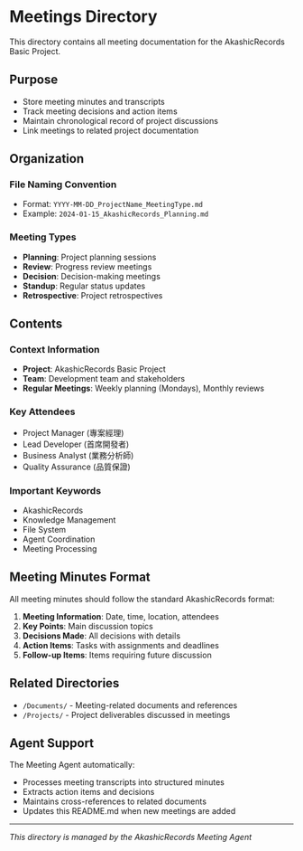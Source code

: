 # Meetings Directory

This directory contains all meeting documentation for the AkashicRecords Basic Project.

## Purpose

- Store meeting minutes and transcripts
- Track meeting decisions and action items
- Maintain chronological record of project discussions
- Link meetings to related project documentation

## Organization

### File Naming Convention
- Format: `YYYY-MM-DD_ProjectName_MeetingType.md`
- Example: `2024-01-15_AkashicRecords_Planning.md`

### Meeting Types
- **Planning**: Project planning sessions
- **Review**: Progress review meetings  
- **Decision**: Decision-making meetings
- **Standup**: Regular status updates
- **Retrospective**: Project retrospectives

## Contents

### Context Information
- **Project**: AkashicRecords Basic Project
- **Team**: Development team and stakeholders
- **Regular Meetings**: Weekly planning (Mondays), Monthly reviews

### Key Attendees
- Project Manager (專案經理)
- Lead Developer (首席開發者)
- Business Analyst (業務分析師)
- Quality Assurance (品質保證)

### Important Keywords
- AkashicRecords
- Knowledge Management
- File System
- Agent Coordination
- Meeting Processing

## Meeting Minutes Format

All meeting minutes should follow the standard AkashicRecords format:

1. **Meeting Information**: Date, time, location, attendees
2. **Key Points**: Main discussion topics
3. **Decisions Made**: All decisions with details
4. **Action Items**: Tasks with assignments and deadlines
5. **Follow-up Items**: Items requiring future discussion

## Related Directories

- `/Documents/` - Meeting-related documents and references
- `/Projects/` - Project deliverables discussed in meetings

## Agent Support

The Meeting Agent automatically:
- Processes meeting transcripts into structured minutes
- Extracts action items and decisions
- Maintains cross-references to related documents
- Updates this README.md when new meetings are added

---

*This directory is managed by the AkashicRecords Meeting Agent*